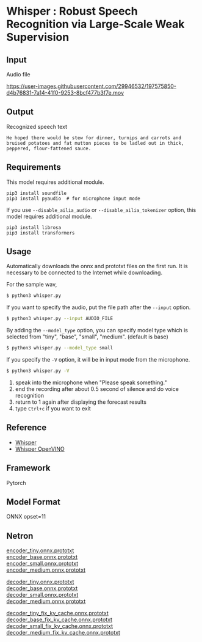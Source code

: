# Whisper : Robust Speech Recognition via Large-Scale Weak Supervision

## Input

Audio file

https://user-images.githubusercontent.com/29946532/197575850-d4b76831-7a14-41f0-9253-8bcf477b3f7e.mov

## Output

Recognized speech text
```
He hoped there would be stew for dinner, turnips and carrots and bruised potatoes and fat mutton pieces to be ladled out in thick, peppered, flour-fattened sauce.
```

## Requirements

This model requires additional module.
```
pip3 install soundfile
pip3 install pyaudio  # for microphone input mode
```

If you use `--disable_ailia_audio` or `--disable_ailia_tokenizer` option, this model requires additional module.
```
pip3 install librosa
pip3 install transformers
```

## Usage
Automatically downloads the onnx and prototxt files on the first run.
It is necessary to be connected to the Internet while downloading.

For the sample wav,
```bash
$ python3 whisper.py
```

If you want to specify the audio, put the file path after the `--input` option.
```bash
$ python3 whisper.py --input AUDIO_FILE
```

By adding the `--model_type` option, you can specify model type which is selected from "tiny", "base", "small", "medium". (default is base)
```bash
$ python3 whisper.py --model_type small
```

If you specify the `-V` option, it will be in input mode from the microphone.

```bash
$ python3 whisper.py -V
```

1. speak into the microphone when "Please speak something."
2. end the recording after about 0.5 second of silence and do voice recognition
3. return to 1 again after displaying the forecast results
4. type ``Ctrl+c`` if you want to exit

## Reference

- [Whisper](https://github.com/openai/whisper)
- [Whisper OpenVINO](https://github.com/zhuzilin/whisper-openvino)

## Framework

Pytorch

## Model Format

ONNX opset=11

## Netron

[encoder_tiny.onnx.prototxt](https://netron.app/?url=https://storage.googleapis.com/ailia-models/whisper/encoder_tiny.onnx.prototxt)  
[encoder_base.onnx.prototxt](https://netron.app/?url=https://storage.googleapis.com/ailia-models/whisper/encoder_base.onnx.prototxt)  
[encoder_small.onnx.prototxt](https://netron.app/?url=https://storage.googleapis.com/ailia-models/whisper/encoder_small.onnx.prototxt)  
[encoder_medium.onnx.prototxt](https://netron.app/?url=https://storage.googleapis.com/ailia-models/whisper/encoder_medium.onnx.prototxt)  

[decoder_tiny.onnx.prototxt](https://netron.app/?url=https://storage.googleapis.com/ailia-models/whisper/decoder_tiny.onnx.prototxt)  
[decoder_base.onnx.prototxt](https://netron.app/?url=https://storage.googleapis.com/ailia-models/whisper/decoder_base.onnx.prototxt)  
[decoder_small.onnx.prototxt](https://netron.app/?url=https://storage.googleapis.com/ailia-models/whisper/decoder_small.onnx.prototxt)  
[decoder_medium.onnx.prototxt](https://netron.app/?url=https://storage.googleapis.com/ailia-models/whisper/decoder_medium.onnx.prototxt)

[decoder_tiny_fix_kv_cache.onnx.prototxt](https://netron.app/?url=https://storage.googleapis.com/ailia-models/whisper/decoder_tiny_fix_kv_cache.onnx.prototxt)  
[decoder_base_fix_kv_cache.onnx.prototxt](https://netron.app/?url=https://storage.googleapis.com/ailia-models/whisper/decoder_base_fix_kv_cache.onnx.prototxt)  
[decoder_small_fix_kv_cache.onnx.prototxt](https://netron.app/?url=https://storage.googleapis.com/ailia-models/whisper/decoder_small_fix_kv_cache.onnx.prototxt)  
[decoder_medium_fix_kv_cache.onnx.prototxt](https://netron.app/?url=https://storage.googleapis.com/ailia-models/whisper/decoder_medium_fix_kv_cache.onnx.prototxt)
